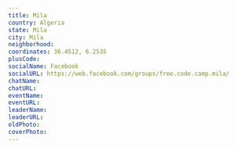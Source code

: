 ```yaml
---
title: Mila
country: Algeria
state: Mila
city: Mila
neighborhood: 
coordinates: 36.4512, 6.2535
plusCode:
socialName: Facebook
socialURL: https://web.facebook.com/groups/free.code.camp.mila/
chatName:
chatURL:
eventName:
eventURL:
leaderName:
leaderURL:
oldPhoto: 
coverPhoto:
---
```

